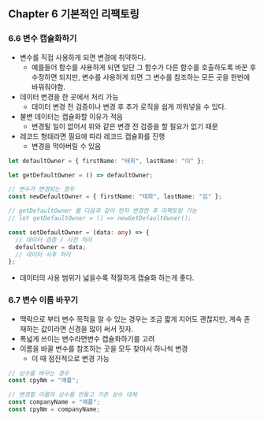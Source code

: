 ## Chapter 6 기본적인 리팩토링

### 6.6 변수 캡슐화하기

- 변수를 직접 사용하게 되면 변경에 취약하다.
  - 예를들어 함수를 사용하게 되면 일단 그 함수가 다른 함수를 호출하도록 바꾼 후 수정하면 되지만, 변수를 사용하게 되면 그 변수를 참조하는 모든 곳을 한번에 바꿔줘야함.
- 데이터 변경을 한 곳에서 처리 가능
  - 데이터 변경 전 검증이나 변경 후 추가 로직을 쉽게 끼워넣을 수 있다.
- 불변 데이터는 캡슐화할 이유가 적음
  - 변경될 일이 없어서 위와 같은 변경 전 검증을 할 필요가 없기 때문
- 레코드 형태라면 필요에 따라 레코드 캡슐화를 진행
  - 변경을 막아버릴 수 있음

```ts
let defaultOwner = { firstName: "태희", lastName: "이" };

let getDefaultOwner = () => defaultOwner;

// 변수가 변경되는 경우
const newDefaultOwner = { firstName: "태희", lastName: "김" };

// getDefaultOwner 를 다음과 같이 먼저 변경한 후 리팩토링 가능
// let getDefaultOwner = () => newGetDefaultOwner();

const setDefaultOwner = (data: any) => {
  // 데이터 검증 / 사전 처리
  defaultOwner = data;
  // 데이터 사후 처리
};
```

- 데이터의 사용 범위가 넓을수록 적절하게 캡슐화 하는게 좋다.

### 6.7 변수 이름 바꾸기

- 맥락으로 부터 변수 목적을 알 수 있는 경우는 조금 짧게 지어도 괜찮지만, 계속 존재하는 값이라면 신경을 많이 써서 짓자.
- 폭넓게 쓰이는 변수라면변수 캡슐화하기를 고려
- 이름을 바꿀 변수를 참조하는 곳을 모두 찾아서 하나씩 변경
  - 이 때 점진적으로 변경 가능

```ts
// 상수를 바꾸는 경우
const cpyNm = "애플";

// 변경할 이름의 상수를 만들고 기존 상수 대체
const companyName = "애플";
const cpyNm = companyName;
```
